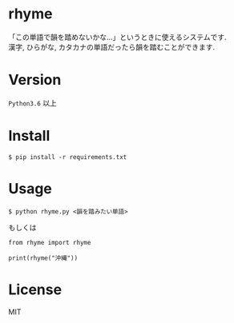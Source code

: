 # rhyme
「この単語で韻を踏めないかな...」というときに使えるシステムです.  
漢字, ひらがな, カタカナの単語だったら韻を踏むことができます.

# Version
`Python3.6` 以上

# Install
```
$ pip install -r requirements.txt
```

# Usage
```
$ python rhyme.py <韻を踏みたい単語>
```
もしくは
```
from rhyme import rhyme

print(rhyme("沖縄"))
```

# License
MIT
